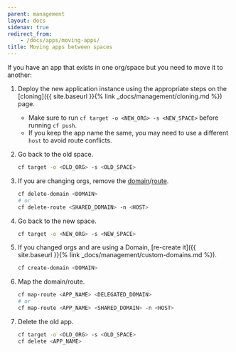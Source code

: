 ```yaml
---
parent: management
layout: docs
sidenav: true
redirect_from: 
    - /docs/apps/moving-apps/
title: Moving apps between spaces
---
```


If you have an app that exists in one org/space but you need to move it to another:

1. Deploy the new application instance using the appropriate steps on the [cloning]({{ site.baseurl }}{% link _docs/management/cloning.md %}) page.
    * Make sure to run `cf target -o <NEW_ORG> -s <NEW_SPACE>` before running `cf push`.
    * If you keep the app name the same, you may need to use a different `host` to avoid route conflicts.
1. Go back to the old space.

    ```sh
    cf target -o <OLD_ORG> -s <OLD_SPACE>
    ```

1. If you are changing orgs, remove the [domain](https://docs.cloudfoundry.org/devguide/deploy-apps/routes-domains.html#delete-private-domain)/[route](https://docs.cloudfoundry.org/devguide/deploy-apps/routes-domains.html#delete-route).

    ```sh
    cf delete-domain <DOMAIN>
    # or
    cf delete-route <SHARED_DOMAIN> -n <HOST>
    ```

1. Go back to the new space.

    ```sh
    cf target -o <NEW_ORG> -s <NEW_SPACE>
    ```

1. If you changed orgs and are using a Domain, [re-create it]({{ site.baseurl }}{% link _docs/management/custom-domains.md %}).

    ```sh
    cf create-domain <DOMAIN>
    ```

1. Map the domain/route.

    ```sh
    cf map-route <APP_NAME> <DELEGATED_DOMAIN>
    # or
    cf map-route <APP_NAME> <SHARED_DOMAIN> -n <HOST>
    ```

1. Delete the old app.

    ```sh
    cf target -o <OLD_ORG> -s <OLD_SPACE>
    cf delete <APP_NAME>
    ```
